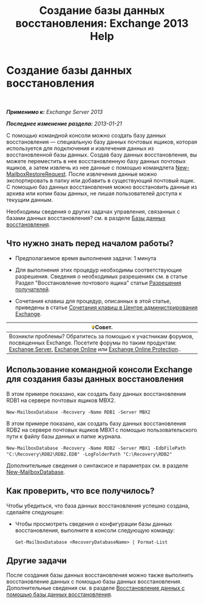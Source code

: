 ﻿---
title: 'Создание базы данных восстановления: Exchange 2013 Help'
TOCTitle: Создание базы данных восстановления
ms:assetid: 34d87491-b7b7-44a9-8d69-e1a9c1fe5852
ms:mtpsurl: https://technet.microsoft.com/ru-ru/library/Ee332321(v=EXCHG.150)
ms:contentKeyID: 50487798
ms.date: 05/22/2018
mtps_version: v=EXCHG.150
ms.translationtype: MT
---

# Создание базы данных восстановления

 

_**Применимо к:** Exchange Server 2013_

_**Последнее изменение раздела:** 2013-01-21_

С помощью командной консоли можно создать базу данных восстановления — специальную базу данных почтовых ящиков, которая используется для подключения и извлечения данных из восстановленной базы данных. Создав базу данных восстановления, вы можете переместить в нее восстановленную базу данных почтовых ящиков, а затем извлечь из нее данные с помощью командлета [New-MailboxRestoreRequest](https://technet.microsoft.com/ru-ru/library/ff829875\(v=exchg.150\)). После извлечения данные можно экспортировать в папку или добавить в существующий почтовый ящик. С помощью баз данных восстановления можно восстановить данные из архива или копии базы данных, не лишая пользователей доступа к текущим данным.

Необходимы сведения о других задачах управления, связанных с базами данных восстановления? см. в разделе [Базы данных восстановления](recovery-databases-exchange-2013-help.md).

## Что нужно знать перед началом работы?

  - Предполагаемое время выполнения задачи: 1 минута

  - Для выполнения этих процедур необходимы соответствующие разрешения. Сведения о необходимых разрешениях см. в статье Раздел "Восстановление почтового ящика" статьи [Разрешения получателей](recipients-permissions-exchange-2013-help.md).

  - Сочетания клавиш для процедур, описанных в этой статье, приведены в статье [Сочетания клавиш в Центре администрирования Exchange](keyboard-shortcuts-in-the-exchange-admin-center-exchange-online-protection-help.md).

<table>
<thead>
<tr class="header">
<th><img src="images/Bb124558.tip(EXCHG.150).gif" title="Совет" alt="Совет" />Совет.</th>
</tr>
</thead>
<tbody>
<tr class="odd">
<td>Возникли проблемы? Обратитесь за помощью к участникам форумов, посвященных Exchange. Посетите форумы по таким продуктам: <a href="https://go.microsoft.com/fwlink/p/?linkid=60612">Exchange Server</a>, <a href="https://go.microsoft.com/fwlink/p/?linkid=267542">Exchange Online</a> или <a href="https://go.microsoft.com/fwlink/p/?linkid=285351">Exchange Online Protection</a>..</td>
</tr>
</tbody>
</table>


## Использование командной консоли Exchange для создания базы данных восстановления

В этом примере показано, как создать базу данных восстановления RDB1 на сервере почтовых ящиков MBX2.

    New-MailboxDatabase -Recovery -Name RDB1 -Server MBX2

В этом примере показано, как создать базу данных восстановления RDB2 на сервере почтовых ящиков MBX1 с помощью пользовательского пути к файлу базы данных и папке журнала.

    New-MailboxDatabase -Recovery -Name RDB2 -Server MBX1 -EdbFilePath "C:\Recovery\RDB2\RDB2.EDB" -LogFolderPath "C:\Recovery\RDB2"

Дополнительные сведения о синтаксисе и параметрах см. в разделе [New-MailboxDatabase](https://technet.microsoft.com/ru-ru/library/aa997976\(v=exchg.150\)).

## Как проверить, что все получилось?

Чтобы убедиться, что база данных восстановления успешно создана, сделайте следующее:

  - Чтобы просмотреть сведения о конфигурации базы данных восстановления, выполните в консоли следующую команду:
    
        Get-MailboxDatabase <RecoveryDatabaseName> | Format-List

## Другие задачи

После создания базы данных восстановления можно также выполнить восстановление данных с помощью базы данных восстановления. Дополнительные сведения см. в разделе [Восстановление данных с помощью базы данных восстановления](restore-data-using-a-recovery-database-exchange-2013-help.md).

